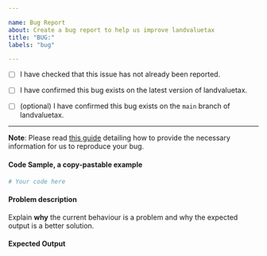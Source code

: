 ```yaml
---

name: Bug Report
about: Create a bug report to help us improve landvaluetax
title: "BUG:"
labels: "bug"

---
```


- [ ] I have checked that this issue has not already been reported.

- [ ] I have confirmed this bug exists on the latest version of landvaluetax.

- [ ] (optional) I have confirmed this bug exists on the `main` branch of landvaluetax.

---

**Note**: Please read [this
guide](https://matthewrocklin.com/blog/work/2018/02/28/minimal-bug-reports) detailing
how to provide the necessary information for us to reproduce your bug.

#### Code Sample, a copy-pastable example

```python
# Your code here
```

#### Problem description

Explain **why** the current behaviour is a problem and why the expected output is a
better solution.

#### Expected Output
